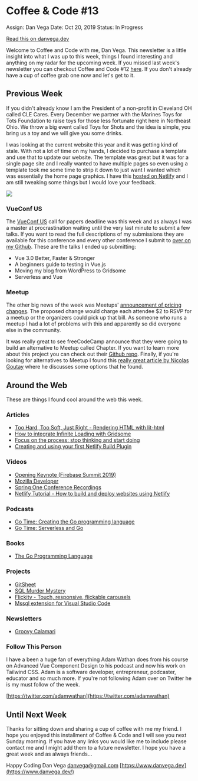 # Coffee & Code #13

Assign: Dan Vega
Date: Oct 20, 2019
Status: In Progress

[Read this on danvega.dev](https://www.danvega.dev/newsletter/coffee-and-code/13)

Welcome to Coffee and Code with me, Dan Vega. This newsletter is a little insight into what I was up to this week, things I found interesting and anything on my radar for the upcoming week.  If you missed last week's newsletter you can checkout Coffee and Code #12 [here](https://www.danvega.dev/newsletter/coffee-and-code/12). If you don't already have a cup of coffee grab one now and let's get to it. 

## Previous Week

If you didn't already know I am the President of a non-profit in Cleveland OH called CLE Cares. Every December we partner with the Marines Toys for Tots Foundation to raise toys for those less fortunate right here in Northeast Ohio. We throw a big event called Toys for Shots and the idea is simple, you bring us a toy and we will give you some drinks. 

I was looking at the current website this year and it was getting kind of stale. With not a lot of time on my hands, I decided to purchase a template and use that to update our website. The template was great but it was for a single page site and I really wanted to have multiple pages so even using a template took me some time to strip it down to just want I wanted which was essentially the home page graphics. I have this [hosted on Netlify](https://toysforshots.netlify.com/) and I am still tweaking some things but I would love your feedback. 

![](Untitled-16047f2d-403c-4e49-880d-dac00a74f0aa.png)

### VueConf US

The [VueConf US](https://us.vuejs.org/) call for papers deadline was this week and as always I was a master at procrastination waiting until the very last minute to submit a few talks. If you want to read the full descriptions of my submissions they are available for this conference and every other conference I submit to [over on my Github](https://github.com/danvega/call-for-papers). These are the talks I ended up submitting: 

- Vue 3.0 Better, Faster & Stronger
- A beginners guide to testing in Vue.js
- Moving my blog from WordPress to Gridsome
- Serverless and Vue

### Meetup

The other big news of the week was Meetups' [announcement of pricing changes](https://www.meetup.com/lp/paymentchanges?mpId=9038). The proposed change would charge each attendee $2 to RSVP for a meetup or the organizers could pick up that bill. As someone who runs a meetup I had a lot of problems with this and apparently so did everyone else in the community.  

It was really great to see freeCodeCamp announce that they were going to build an alternative to Meetup called Chapter. If you want to learn more about this project you can check out their [Github repo](https://github.com/freeCodeCamp/chapter). Finally, if you're looking for alternatives to Meetup I found this [really great article by Nicolas Goutay](https://phacks.dev/meetup-com-alternatives) where he discusses some options that he found.

## Around the Web

These are things I found cool around the web this week. 

### Articles

- [Too Hard, Too Soft, Just Right - Rendering HTML with lit-html](https://dev.to/azure/too-hard-too-soft-just-right-rendering-html-with-lit-html-1km8)
- [How to integrate Infinite Loading with Gridsome](https://gridsome.org/blog/2019/10/08/infinite-loading-with-gridsome/)
- [Focus on the process: stop thinking and start doing](https://nesslabs.com/focus-on-the-process)
- [Creating and using your first Netlify Build Plugin](https://www.netlify.com/blog/2019/10/16/creating-and-using-your-first-netlify-build-plugin/)

### Videos

- [Opening Keynote (Firebase Summit 2019)](https://www.youtube.com/watch?v=wO70Pnv0yeo&)
- [Mozilla Developer](https://www.youtube.com/channel/UCh5UlGiu9d6LegIeUCW4N1w/videos)
- [Spring One Conference Recordings](https://www.youtube.com/user/goPivotal/videos)
- [Netlify Tutorial - How to build and deploy websites using Netlify](https://www.youtube.com/watch?v=mT5siI19gtc)

### Podcasts

- [Go Time: Creating the Go programming language](https://changelog.com/news/bWR9/visit)
- [Go Time: Serverless and Go](https://changelog.com/news/V2A1/visit)

### Books

- [The Go Programming Language](https://learning.oreilly.com/library/view/the-go-programming/9780134190570/)

### Projects

- [GitSheet](https://gitsheet.wtf/)
- [SQL Murder Mystery](http://mystery.knightlab.com/)
- [Flickity - Touch, responsive, flickable carousels](https://flickity.metafizzy.co/)
- [Mssql extension for Visual Studio Code](https://cloudblogs.microsoft.com/sqlserver/2019/10/17/mssql-extension-for-visual-studio-code-now-has-object-explorer-and-intellicode/)

### Newsletters

- [Groovy Calamari](http://groovycalamari.com/issues/167?#start)

### Follow This Person

I have a been a huge fan of everything Adam Wathan does from his course on Advanced Vue Component Design to his podcast and now his work on Tailwind CSS. Adam is a software developer, entrepreneur, podcaster, educator and so much more. If you're not following Adam over on Twitter he is my must follow of the week. 

[https://twitter.com/adamwathan](https://twitter.com/adamwathan)

## Until Next Week

Thanks for sitting down and sharing a cup of coffee with me my friend. I hope you enjoyed this installment of Coffee & Code and I will see you next Sunday morning. If you have any links you would like me to include please contact me and I might add them to a future newsletter. I hope you have a great week and as always friends...

Happy Coding
Dan Vega
danvega@gmail.com
[https://www.danvega.dev](https://www.danvega.dev/)